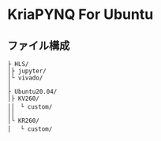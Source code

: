# KriaPYNQ For Ubuntu

## ファイル構成
```
├ HLS/
│├ jupyter/
│└ vivado/
│
├ Ubuntu20.04/
│├ KV260/
││　└ custom/
││
│└ KR260/
│ 　└ custom/

```
